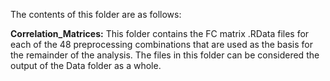 The contents of this folder are as follows:

**Correlation_Matrices:** This folder contains the FC matrix .RData files for each of the 48 preprocessing combinations that are used as the basis for the remainder of the analysis. The files in this folder can be considered the output of the Data folder as a whole.

